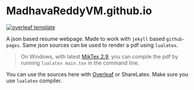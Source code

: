 # MadhavaReddyVM.github.io

[![overleaf template](https://img.shields.io/badge/overleaf--template-use-green.svg?style=flat)](https://www.overleaf.com/read/qjzfghmxhbpx)

A json based resume webpage. Made to work with `jekyll` based `github-pages`. Same json sources can be used to render a pdf using `lualatex`.

> On Windows, with latest [MikTex 2.9](https://miktex.org/download), you can compile the pdf by running `lualatex main.tex` in the command line.

You can use the sources here with [Overleaf](https://www.overleaf.com/read/qjzfghmxhbpx) or ShareLatex. Make sure you use `lualatex` compiler.
